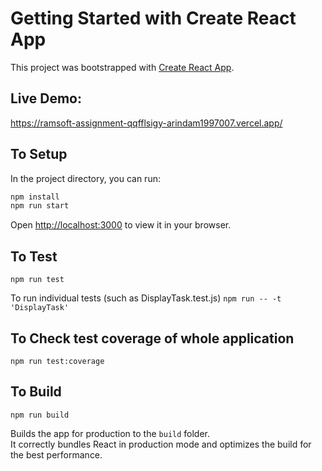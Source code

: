 # Getting Started with Create React App

This project was bootstrapped with [Create React App](https://github.com/facebook/create-react-app).

## Live Demo:
https://ramsoft-assignment-qqfflsigy-arindam1997007.vercel.app/

## To Setup

In the project directory, you can run:

```bash
npm install
npm run start
```

Open [http://localhost:3000](http://localhost:3000) to view it in your browser.

## To Test

`npm run test`

To run individual tests (such as DisplayTask.test.js)
`npm run -- -t 'DisplayTask'`

## To Check test coverage of whole application

`npm run test:coverage`

## To Build

`npm run build`

Builds the app for production to the `build` folder.\
It correctly bundles React in production mode and optimizes the build for the best performance.
